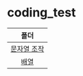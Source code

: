 # coding_test

|폴더|
|:---:|
|[문자열 조작](https://github.com/hyanghoa/coding_test/tree/main/%EB%AC%B8%EC%9E%90%EC%97%B4%20%EC%A1%B0%EC%9E%91)|
|[배열](https://github.com/hyanghoa/coding_test/tree/main/%EB%B0%B0%EC%97%B4)|